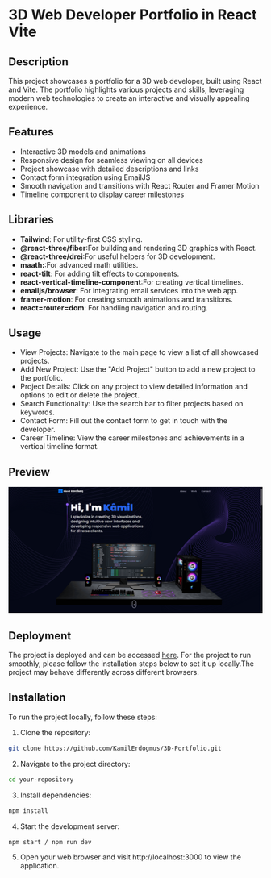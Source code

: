 # 3D Web Developer Portfolio in React Vİte

## Description

This project showcases a portfolio for a 3D web developer, built using React and Vite. The portfolio highlights various projects and skills, leveraging modern web technologies to create an interactive and visually appealing experience.

## Features

- Interactive 3D models and animations
- Responsive design for seamless viewing on all devices
- Project showcase with detailed descriptions and links
- Contact form integration using EmailJS
- Smooth navigation and transitions with React Router and Framer Motion
- Timeline component to display career milestones

## Libraries

- **Tailwind**: For utility-first CSS styling.
- **@react-three/fiber**:For building and rendering 3D graphics with React.
- **@react-three/drei**:For useful helpers for 3D development.
- **maath:**:For advanced math utilities.
- **react-tilt**: For adding tilt effects to components.
- **react-vertical-timeline-component**:For creating vertical timelines.
- **emailjs/browser**: For integrating email services into the web app.
- **framer-motion**: For creating smooth animations and transitions.
- **react=router=dom**: For handling navigation and routing.

## Usage

- View Projects: Navigate to the main page to view a list of all showcased projects.
- Add New Project: Use the "Add Project" button to add a new project to the portfolio.
- Project Details: Click on any project to view detailed information and options to edit or delete the project.
- Search Functionality: Use the search bar to filter projects based on keywords.
- Contact Form: Fill out the contact form to get in touch with the developer.
- Career Timeline: View the career milestones and achievements in a vertical timeline format.

## Preview

![Preview Image](public/3D-portfolio.gif)

## Deployment

The project is deployed and can be accessed [here](https://main--lighthearted-bunny-cb5955.netlify.app/). For the project to run smoothly, please follow the installation steps below to set it up locally.The project may behave differently across different browsers.

## Installation

To run the project locally, follow these steps:

1. Clone the repository:

```bash
git clone https://github.com/KamilErdogmus/3D-Portfolio.git
```

2. Navigate to the project directory:

```bash
cd your-repository
```

3. Install dependencies:

```bash
npm install
```

4. Start the development server:

```bash
npm start / npm run dev
```

5. Open your web browser and visit http://localhost:3000 to view the application.
